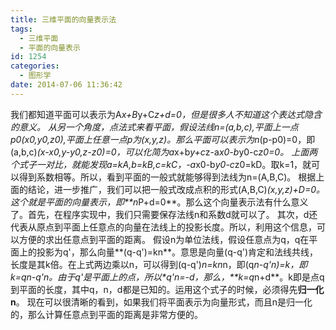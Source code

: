 ```yaml
---
title: 三维平面的向量表示法
tags:
  - 三维平面
  - 平面的向量表示
id: 1254
categories:
  - 图形学
date: 2014-07-06 11:36:42
---
```


我们都知道平面可以表示为A*x+B*y+C*z+d=0，但是很多人不知道这个表达式隐含的意义。
从另一个角度，点法式来看平面，假设法线n=(a,b,c),平面上一点p0(x0,y0,z0),平面上任意一点p为(x,y,z)。那么平面可以表示为n*(p-p0)=0，即(a,b,c)*(x-x0,y-y0,z-z0)=0，可以化简为a*x+b*y+c*z-a*x0-b*y0-c*z0=0。
上面两个式子一对比，就能发现a=kA,b=kB,c=kC，-a*x0-b*y0-c*z0=kD。取k=1，就可以得到系数相等。所以，看到平面的一般式就能够得到法线为n=(A,B,C)。
根据上面的结论，进一步推广，我们可以把一般式改成点积的形式(A,B,C)*(x,y,z)+D=0。这个就是平面的向量表示，即**n*P+d=0**。那么这个向量表示法有什么意义了。首先，在程序实现中，我们只需要保存法线n和系数d就可以了。
其次，d还代表从原点到平面上任意点的向量在法线上的投影长度。所以，利用这个信息，可以方便的求出任意点到平面的距离。
假设n为单位法线，假设任意点为q，q在平面上的投影为q'，那么向量**(q-q')=kn**。意思是向量(q-q')肯定和法线共线，长度是其k倍。在上式两边乘以n，可以得到(q-q')*n=kn*n，即(q*n-q'*n)=k，即k=q*n-q'n。由于q'是平面上的点，所以**q'*n=-d**，那么，**k=q*n+d**。k即是点q到平面的长度，其中q，n，d都是已知的。运用这个式子的时候，必须得先**归一化n**。
现在可以很清晰的看到，如果我们将平面表示为向量形式，而且n是归一化的，那么计算任意点到平面的距离是非常方便的。